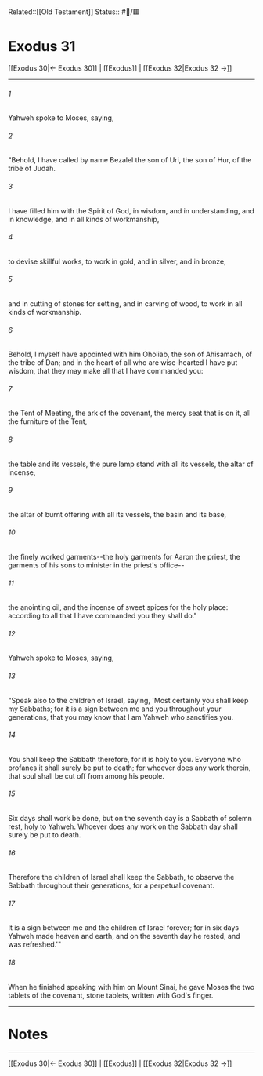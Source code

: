 Related::[[Old Testament]]
Status:: #📖/🟥
# Exodus 31

[[Exodus 30|← Exodus 30]] | [[Exodus]] | [[Exodus 32|Exodus 32 →]]
***



###### 1 
Yahweh spoke to Moses, saying, 

###### 2 
"Behold, I have called by name Bezalel the son of Uri, the son of Hur, of the tribe of Judah. 

###### 3 
I have filled him with the Spirit of God, in wisdom, and in understanding, and in knowledge, and in all kinds of workmanship, 

###### 4 
to devise skillful works, to work in gold, and in silver, and in bronze, 

###### 5 
and in cutting of stones for setting, and in carving of wood, to work in all kinds of workmanship. 

###### 6 
Behold, I myself have appointed with him Oholiab, the son of Ahisamach, of the tribe of Dan; and in the heart of all who are wise-hearted I have put wisdom, that they may make all that I have commanded you: 

###### 7 
the Tent of Meeting, the ark of the covenant, the mercy seat that is on it, all the furniture of the Tent, 

###### 8 
the table and its vessels, the pure lamp stand with all its vessels, the altar of incense, 

###### 9 
the altar of burnt offering with all its vessels, the basin and its base, 

###### 10 
the finely worked garments--the holy garments for Aaron the priest, the garments of his sons to minister in the priest's office-- 

###### 11 
the anointing oil, and the incense of sweet spices for the holy place: according to all that I have commanded you they shall do." 

###### 12 
Yahweh spoke to Moses, saying, 

###### 13 
"Speak also to the children of Israel, saying, 'Most certainly you shall keep my Sabbaths; for it is a sign between me and you throughout your generations, that you may know that I am Yahweh who sanctifies you. 

###### 14 
You shall keep the Sabbath therefore, for it is holy to you. Everyone who profanes it shall surely be put to death; for whoever does any work therein, that soul shall be cut off from among his people. 

###### 15 
Six days shall work be done, but on the seventh day is a Sabbath of solemn rest, holy to Yahweh. Whoever does any work on the Sabbath day shall surely be put to death. 

###### 16 
Therefore the children of Israel shall keep the Sabbath, to observe the Sabbath throughout their generations, for a perpetual covenant. 

###### 17 
It is a sign between me and the children of Israel forever; for in six days Yahweh made heaven and earth, and on the seventh day he rested, and was refreshed.'" 

###### 18 
When he finished speaking with him on Mount Sinai, he gave Moses the two tablets of the covenant, stone tablets, written with God's finger.

---
# Notes


***
[[Exodus 30|← Exodus 30]] | [[Exodus]] | [[Exodus 32|Exodus 32 →]]
